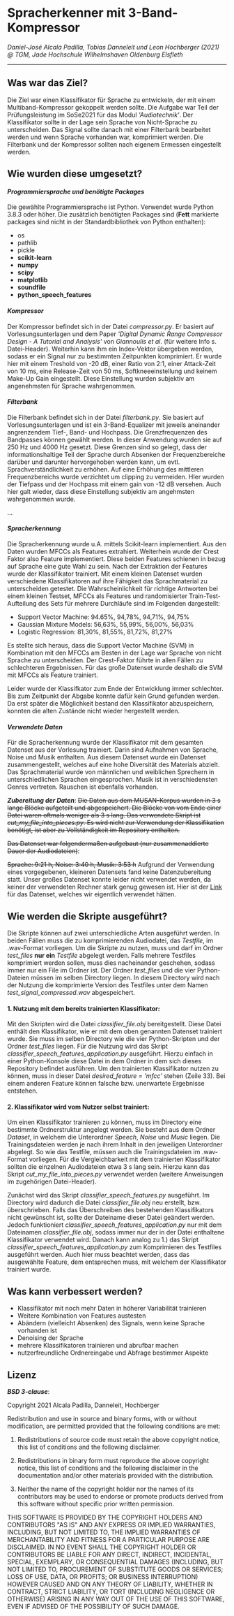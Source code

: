 Spracherkenner mit 3-Band-Kompressor
=================================
*Daniel-José Alcala Padilla, Tobias Danneleit und Leon Hochberger (2021) @ TGM, Jade Hochschule Wilhelmshaven Oldenburg Elsfleth*

---
## Was war das Ziel?
Die Ziel war einen Klassifikator für Sprache zu entwickeln, der mit einem Multiband-Kompressor gekoppelt werden sollte. Die Aufgabe war Teil der Prüfungsleistung im SoSe2021 für das Modul *'Audiotechnik'*. Der Klassifikator sollte in der Lage sein Sprache von Nicht-Sprache zu unterscheiden. Das Signal sollte danach mit einer Filterbank bearbeitet werden und wenn Sprache vorhanden war, komprimiert werden. Die Filterbank und der Kompressor sollten nach  eigenem Ermessen eingestellt werden. 

## Wie wurden diese umgesetzt?
#### *Programmiersprache und benötigte Packages*
Die gewählte Programmiersprache ist Python. Verwendet wurde Python 3.8.3 oder höher. Die zusätzlich benötigten Packages sind (**Fett** markierte packages sind nicht in der Standardbibliothek von Python enthalten):
- os
- pathlib 
- pickle
- **scikit-learn**
- **numpy**
- **scipy**
- **matplotlib**
- **soundfile**
- **python_speech_features**

#### *Kompressor*

Der Kompressor befindet sich in der Datei *compressor.py*. Er basiert auf Vorlesungsunterlagen und dem Paper *'Digital Dynamic Range Compressor Design - A Tutorial and Analysis'* von *Giannoulis et al*. (für weitere Info s. Datei-Header). Weiterhin kann ihm ein Index-Vektor übergeben werden, sodass er ein Signal nur zu bestimmten Zeitpunkten komprimiert. Er wurde hier mit einem Treshold von -20 dB, einer Ratio von 2:1, einer Attack-Zeit von 10 ms, eine Release-Zeit von 50 ms, Softkneeeinstellung und keinem Make-Up Gain eingestellt. Diese Einstellung wurden subjektiv am angenehmsten für Sprache wahrgenommen.   


#### *Filterbank*

Die Filterbank befindet sich in der Datei *filterbank.py*. Sie basiert auf Vorlesungsunterlagen und ist ein 3-Band-Equalizer mit jeweils aneinander angrenzendem Tief-, Band- und Hochpass. Die Grenzfrequenzen des Bandpasses können gewählt werden. In dieser Anwendung wurden sie auf 250 Hz und 4000 Hz gesetzt. Diese Grenzen sind so gelegt, dass der informationshaltige Teil der Sprache durch Absenken der Frequenzbereiche darüber und darunter hervorgehoben werden kann, um evtl. Sprachverständlichkeit zu erhöhen. Auf eine Erhöhung des mittleren Frequenzbereichs wurde verzichtet um clipping zu vermeiden. HIer wurden der Tiefpass und der Hochpass mit einem gain von -12 dB versehen. Auch hier galt wieder, dass diese Einstellung subjektiv am angehmsten wahrgenommen wurde.



... 

#### *Spracherkennung*
Die Spracherkennung wurde u.A. mittels Scikit-learn implementiert. Aus den Daten wurden MFCCs als Features extrahiert. Weiterhein wurde der Crest Faktor also Feature implementiert. Diese beiden Features schienen in bezug auf Sprache eine gute Wahl zu sein. Nach der Extraktion der Features wurde der Klassifikator trainiert. Mit einem kleinen Datenset wurden verschiedene Klassifikatoren auf ihre Fähigkeit das Sprachmaterial zu unterscheiden getestet. Die Wahrscheinlichkeit für richtige Antworten bei einem kleinen Testset, MFCCs als Features und randomisierter Train-Test-Aufteilung des Sets für mehrere Durchläufe sind im Folgenden dargestellt:
- Support Vector Machine:   94.65%, 94,78%, 94,71%, 94,75%
- Gaussian Mixture Models:  56,63%, 55,99%, 56,00%, 56,03%
- Logistic Regression:      81,30%, 81,55%, 81,72%, 81,27%

Es stellte sich heraus, dass die Support Vector Machine (SVM) in Kombination mit den MFCCs am Besten in der Lage war Sprache von nicht Sprache zu unterscheiden. Der Crest-Faktor führte in allen Fällen zu schlechteren Ergebnissen. Für das große Datenset wurde deshalb die SVM mit MFCCs als Feature trainiert. 

Leider wurde der Klassifkator zum Ende der Entwicklung immer schlechter. Bis zum Zeitpunkt der Abgabe konnte dafür kein Grund gefunden werden. Da erst später die Möglichkeit bestand den Klassifikator abzuspeichern, konnten die alten Zustände nicht wieder hergestellt werden. 

#### *Verwendete Daten*
Für die Spracherkennung wurde der Klassifikator mit dem gesamten Datenset aus der Vorlesung trainiert.
Darin sind Aufnahmen von Sprache, Noise und Musik enthalten.
Aus diesem Datenset wurde ein Datenset zusammengestellt, welches auf eine hohe Diversität des Materials abzielt. Das Sprachmaterial wurde von männlichen und weiblichen Sprechern in unterschiedlichen Sprachen eingesprochen. Musik ist in verschiedensten Genres vertreten. Rauschen ist ebenfalls vorhanden.

***Zubereitung der Daten***:
~~Die Daten aus dem MUSAN-Korpus wurden in 3 s lange Blöcke aufgeteilt und abgespeichert. Die Blöcke von vom Ende einer Datei waren oftmals weniger als 3 s lang. Das verwendete Skript ist *cut_my_file_into_pieces.py*. Es wird nicht zur Verwendung der Klassifikation benötigt, ist aber zu Vollständigkeit im Repository enthalten.~~

~~Das Datenset war folgendermaßen aufgebaut (nur zusammenaddierte Dauer der Audiodateien)~~:

~~Sprache: 9:21 h, Noise: 3:40 h, Musik: 3:53 h~~
Aufgrund der Verwendung eines vorgegebenen, kleineren Datensets fand keine Datenzubereitung statt. Unser großes Datenset konnte leider nicht verwendet werden, da keiner der verwendeten Rechner stark genug gewesen ist. Hier ist der [Link](https://ccs.jade-hs.de/s/E4dsBZjLJ7DH8Rr) für das Datenset, welches wir eigentlich verwendet hätten.


## Wie werden die Skripte ausgeführt?
Die Skripte können auf zwei unterschiedliche Arten ausgeführt werden.
In beiden Fällen muss die zu komprimierenden Audiodatei, das *Testfile*, im .wav-Format vorliegen.
Um die Skripte zu nutzen, muss und darf im Ordner  *test_files* **nur ein** *Testfile* abgelegt werden. Falls mehrere Testfiles komprimiert werden sollen, muss dies nacheinander geschehen, sodass immer nur ein File im Ordner ist. Der Ordner *test_files* und die vier Python-Dateien müssen im selben Directory liegen.
In diesem Directory wird nach der Nutzung die komprimierte Version des Testfiles unter dem Namen *test_signal_compressed.wav* abgespeichert.

#### 1. Nutzung mit dem bereits trainierten Klassifikator:
Mit den Skripten wird die Datei *classifier_file.obj* bereitgestellt.
Diese Datei enthält den Klassifikator, wie er mit dem oben genannten Datenset trainiert wurde.
Sie muss im selben Directory wie die vier Python-Skripten und der Ordner *test_files* liegen.
Für die Nutzung wird das Skript *classifier_speech_features_application.py* ausgeführt. Hierzu einfach in einer Python-Konsole diese Datei in dem Ordner in dem sich dieses Repository befindet ausführen.
Um den trainierten Klassifikator nutzen zu können, muss in dieser Datei  *desired_feature = 'mfcc'* stehen (Zeile 33). Bei einem anderen Feature können falsche bzw. unerwartete Ergebnisse entstehen. 

#### 2. Klassifikator wird vom Nutzer selbst trainiert:
Um einen Klassifikator trainieren zu können, muss im Directory eine bestimmte Ordnerstruktur angelegt werden. Sie besteht aus dem Ordner *Dataset*, in welchem die Unterordner *Speech*, *Noise* und *Music* liegen. Die Trainingsdateien werden je nach ihrem Inhalt in den jeweiligen Unterordner abgelegt. So wie das Testfile, müssen auch die Trainingsdateien im .wav-Format vorliegen. Für die Vergleichbarkeit mit dem trainierten Klassifikator sollten die einzelnen Audiodateien etwa 3 s lang sein. Hierzu kann das Skript *cut_my_file_into_pieces.py* verwendet werden (weitere Anweisungen im zugehörigen Datei-Header).

Zunächst wird das Skript *classifier_speech_features.py* ausgeführt.
Im Directory wird dadurch die Datei *classifier_file.obj* neu erstellt, bzw. überschrieben. Falls das Überschreiben des bestehenden Klassifikators  nicht gewünscht ist, sollte der Dateiname dieser Datei geändert werden. Jedoch funktioniert *classifier_speech_features_application.py* nur mit dem Dateinamen *classifier_file.obj*, sodass immer nur der in der Datei enthaltene Klassifikator verwendet wird.
Danach kann analog zu 1.) das Skript *classifier_speech_features_application.py* zum Komprimieren des Testfiles ausgeführt werden.
Auch hier muss beachtet werden, dass das ausgewählte Feature, dem entsprechen muss, mit welchem der Klassifikator trainiert wurde.


## Was kann verbessert werden?
- Klassifikator mit noch mehr Daten in höherer Variabilität trainieren
- Weitere Kombination von Features austesten
- Abändern (vielleicht Absenken) des Signals, wenn keine Sprache vorhanden ist
- Denoising der Sprache
- mehrere Klassifikatoren trainieren und abrufbar machen
- nutzerfreundliche Ordnereingabe und Abfrage bestimmer Aspekte

## Lizenz
***BSD 3-clause***:

Copyright 2021 Alcala Padilla, Danneleit, Hochberger

Redistribution and use in source and binary forms, with or without modification,
are permitted provided that the following conditions are met:

1. Redistributions of source code must retain the above copyright notice, this list
of conditions and the following disclaimer.

2. Redistributions in binary form must reproduce the above copyright notice, this 
list of conditions and the following disclaimer in the documentation and/or other 
materials provided with the distribution.

3. Neither the name of the copyright holder nor the names of its contributors may
be used to endorse or promote products derived from this software without specific
prior written permission.

THIS SOFTWARE IS PROVIDED BY THE COPYRIGHT HOLDERS AND CONTRIBUTORS "AS IS" AND ANY 
EXPRESS OR IMPLIED WARRANTIES, INCLUDING, BUT NOT LIMITED TO, THE IMPLIED WARRANTIES 
OF MERCHANTABILITY AND FITNESS FOR A PARTICULAR PURPOSE ARE DISCLAIMED. IN NO EVENT
SHALL THE COPYRIGHT HOLDER OR CONTRIBUTORS BE LIABLE FOR ANY DIRECT, INDIRECT, 
INCIDENTAL, SPECIAL, EXEMPLARY, OR CONSEQUENTIAL DAMAGES (INCLUDING, BUT NOT LIMITED 
TO, PROCUREMENT OF SUBSTITUTE GOODS OR SERVICES; LOSS OF USE, DATA, OR PROFITS; OR 
BUSINESS INTERRUPTION) HOWEVER CAUSED AND ON ANY THEORY OF LIABILITY, WHETHER IN 
CONTRACT, STRICT LIABILITY, OR TORT (INCLUDING NEGLIGENCE OR OTHERWISE) ARISING IN
ANY WAY OUT OF THE USE OF THIS SOFTWARE, EVEN IF ADVISED OF THE POSSIBILITY OF
SUCH DAMAGE.
